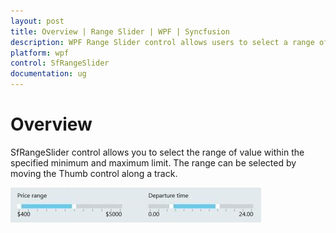 ```yaml
---
layout: post
title: Overview | Range Slider | WPF | Syncfusion
description: WPF Range Slider control allows users to select a range of values between the minimum and maximum. It supports horizontal and vertical orientation.
platform: wpf
control: SfRangeSlider 
documentation: ug
---
```


# Overview 

SfRangeSlider control allows you to select the range of value within the specified minimum and maximum limit. The range can be selected by moving the Thumb control along a track.  



![Range Slider - Overview](Overview_images/Overview_img1.jpeg)



